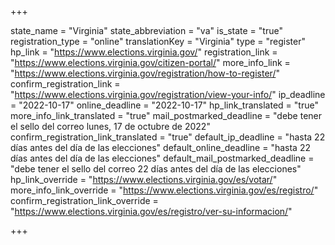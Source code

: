 +++

state_name = "Virginia"
state_abbreviation = "va"
is_state = "true"
registration_type = "online"
translationKey = "Virginia"
type = "register"
hp_link = "https://www.elections.virginia.gov/"
registration_link = "https://www.elections.virginia.gov/citizen-portal/"
more_info_link = "https://www.elections.virginia.gov/registration/how-to-register/"
confirm_registration_link = "https://www.elections.virginia.gov/registration/view-your-info/"
ip_deadline = "2022-10-17"
online_deadline = "2022-10-17"
hp_link_translated = "true"
more_info_link_translated = "true"
mail_postmarked_deadline = "debe tener el sello del correo lunes, 17 de octubre de 2022"
confirm_registration_link_translated = "true"
default_ip_deadline = "hasta 22 días antes del día de las elecciones"
default_online_deadline = "hasta 22 días antes del día de las elecciones"
default_mail_postmarked_deadline = "debe tener el sello del correo 22 días antes del día de las elecciones"
hp_link_override = "https://www.elections.virginia.gov/es/votar/"
more_info_link_override = "https://www.elections.virginia.gov/es/registro/"
confirm_registration_link_override = "https://www.elections.virginia.gov/es/registro/ver-su-informacion/"

+++